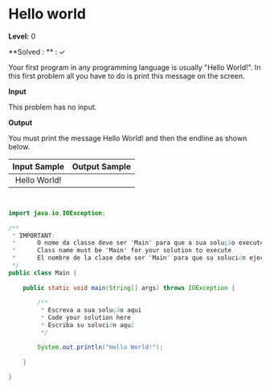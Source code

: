 # Hello world 

**Level:** 0

**Solved : ** :  ✓

Your first program in any programming language is usually "Hello World!". In this first problem all you have to do is print this message on the screen.

**Input**

This problem has no input.

**Output**

You must print the message Hello World! and then the endline as shown below.

|Input Sample	| Output Sample |
|:--:|:--:|
| Hello World! |  |

```java


import java.io.IOException;
 
/**
 * IMPORTANT: 
 *      O nome da classe deve ser "Main" para que a sua solução execute
 *      Class name must be "Main" for your solution to execute
 *      El nombre de la clase debe ser "Main" para que su solución ejecutar
 */
public class Main {
 
    public static void main(String[] args) throws IOException {
 
        /**
         * Escreva a sua solução aqui
         * Code your solution here
         * Escriba su solución aquí
         */

        System.out.println("Hello World!");
 
    }
 
}

```